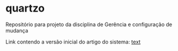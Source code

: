# quartzo
Repositório para projeto da disciplina de Gerência e configuração de mudança 

Link contendo a versão inicial do artigo do sistema: [text](https://www.overleaf.com/project/675bab906de4e6a85d66db4c)
